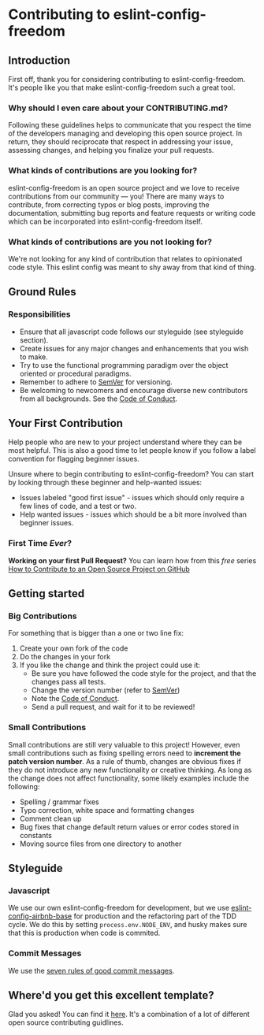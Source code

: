 # Contributing to eslint-config-freedom

## Introduction

First off, thank you for considering contributing to eslint-config-freedom. It's people like you that make eslint-config-freedom such a great tool.

### Why should I even care about your CONTRIBUTING.md?

Following these guidelines helps to communicate that you respect the time of the developers managing and developing this open source project. In return, they should reciprocate that respect in addressing your issue, assessing changes, and helping you finalize your pull requests.

### What kinds of contributions are you looking for?

eslint-config-freedom is an open source project and we love to receive contributions from our community — you! There are many ways to contribute, from correcting typos or blog posts, improving the documentation, submitting bug reports and feature requests or writing code which can be incorporated into eslint-config-freedom itself.

### What kinds of contributions are you **not** looking for?

We're not looking for any kind of contribution that relates to opinionated code style. This eslint config was meant to shy away from that kind of thing.

## Ground Rules

### Responsibilities

- Ensure that all javascript code follows our styleguide (see styleguide section).
- Create issues for any major changes and enhancements that you wish to make.
- Try to use the functional programming paradigm over the object oriented or procedural paradigms.
- Remember to adhere to [SemVer](https://semver.org/) for versioning.
- Be welcoming to newcomers and encourage diverse new contributors from all backgrounds. See the [Code of Conduct](CODE_OF_CONDUCT.md).

## Your First Contribution

Help people who are new to your project understand where they can be most helpful. This is also a good time to let people know if you follow a label convention for flagging beginner issues.

Unsure where to begin contributing to eslint-config-freedom? You can start by looking through these beginner and help-wanted issues:

- Issues labeled "good first issue" - issues which should only require a few lines of code, and a test or two.
- Help wanted issues - issues which should be a bit more involved than beginner issues.

### First Time _Ever_?

**Working on your first Pull Request?** You can learn how from this _free_ series [How to Contribute to an Open Source Project on GitHub](https://egghead.io/series/how-to-contribute-to-an-open-source-project-on-github)

## Getting started

### Big Contributions

For something that is bigger than a one or two line fix:

1.  Create your own fork of the code
2.  Do the changes in your fork
3.  If you like the change and think the project could use it:
    - Be sure you have followed the code style for the project, and that the changes pass all tests.
    - Change the version number (refer to [SemVer](https://semver.org/))
    - Note the [Code of Conduct](CODE_OF_CONDUCT.md).
    - Send a pull request, and wait for it to be reviewed!

### Small Contributions

Small contributions are still very valuable to this project! However, even small contributions such as fixing spelling errors need to **increment the patch version number**.
As a rule of thumb, changes are obvious fixes if they do not introduce any new functionality or creative thinking. As long as the change does not affect functionality, some likely examples include the following:

- Spelling / grammar fixes
- Typo correction, white space and formatting changes
- Comment clean up
- Bug fixes that change default return values or error codes stored in constants
- Moving source files from one directory to another

## Styleguide

### Javascript

We use our own eslint-config-freedom for development, but we use [eslint-config-airbnb-base](https://www.npmjs.com/package/eslint-config-airbnb-base) for production and the refactoring part of the TDD cycle.
We do this by setting `process.env.NODE_ENV`, and husky makes sure that this is production when code is commited.

### Commit Messages

We use the [seven rules of good commit messages](https://chris.beams.io/posts/git-commit/#seven-rules).

## Where'd you get this excellent template?

Glad you asked! You can find it [here](https://github.com/nayafia/contributing-template/blob/master/CONTRIBUTING-template.md). It's a combination of a lot of different open source contributing guidlines.
